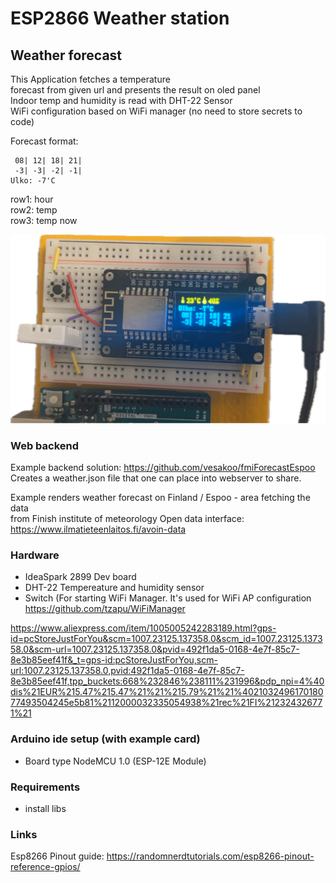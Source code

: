 # ESP2866 Weather station

## Weather forecast 
This Application fetches a temperature   
forecast from given url and presents the result on oled panel  
Indoor temp and humidity is read with DHT-22 Sensor   
WiFi configuration based on WiFi manager (no need to store secrets to code)

Forecast format:
```
 08| 12| 18| 21|
 -3| -3| -2| -1|
Ulko: -7'C
```
row1: hour   
row2: temp   
row3: temp now    

![Picture](https://github.com/vesakoo/FmiWeatherStationesp2866/blob/main/pics/station.png?raw=true)





### Web backend
Example backend solution:  https://github.com/vesakoo/fmiForecastEspoo  
Creates a weather.json file that one can place into webserver to share. 

Example renders weather forecast on Finland / Espoo - area fetching the data  
from  Finish institute of meteorology Open data interface:   
https://www.ilmatieteenlaitos.fi/avoin-data   


### Hardware
* IdeaSpark 2899 Dev board
* DHT-22 Tempereature and humidity sensor
* Switch (For starting WiFi Manager. It's used for WiFi AP configuration https://github.com/tzapu/WiFiManager
  

https://www.aliexpress.com/item/1005005242283189.html?gps-id=pcStoreJustForYou&scm=1007.23125.137358.0&scm_id=1007.23125.137358.0&scm-url=1007.23125.137358.0&pvid=492f1da5-0168-4e7f-85c7-8e3b85eef41f&_t=gps-id:pcStoreJustForYou,scm-url:1007.23125.137358.0,pvid:492f1da5-0168-4e7f-85c7-8e3b85eef41f,tpp_buckets:668%232846%238111%231996&pdp_npi=4%40dis%21EUR%215.47%215.47%21%21%215.79%21%21%402103249617018077493504245e5b81%2112000032335054938%21rec%21FI%212324326771%21


### Arduino ide setup (with example card)
 * Board type NodeMCU 1.0 (ESP-12E Module)   





### Requirements
* install libs

### Links
Esp8266 Pinout guide: https://randomnerdtutorials.com/esp8266-pinout-reference-gpios/   






